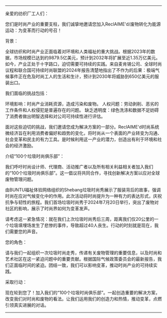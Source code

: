 ---

亲爱的纺织厂工人们：

您们是时尚产业的重要支柱，我们诚挚地邀请您加入ReclAIME'd/废物转化为能源运动：为变革而行动的号召！

背景：

全球纺织和时尚产业正面临着对环境和人类福祉的重大挑战。根据2023年的数据，市场规模已达到约9879.5亿美元，预计到2032年将扩展至近1.35万亿美元。如今，产业正处于十字路口，迫切需要可持续的实践。来自麦肯锡公司、全球时尚议程和联合国可持续时尚联盟的2024年报告清楚地指出了不作为的后果：极端气候事件正在危及时尚工人的生活和生计，预计到2030年将威胁到650亿美元的服装出口。

我们面临的挑战包括：

环境影响：时尚产业消耗资源，造成污染和废物。
人权问题：劳动剥削、恶劣的工作条件和人权侵犯是普遍存在的问题。
缺乏透明度：绿色洗涤和数据不足妨碍了消费者做出明智选择和对公司可持续性进行评估。

面对这些迫切的挑战，我们邀请您成为解决方案的一部分。ReclAIME'd时尚系统微经济旨在利用消费者偏好和趋势的变化，将时尚从一个表面的产业转变为沟通、社会变革和民主的有力工具。是时候利用这一产业的潜力，创造出有利于环境和社会的经济激励。

介绍“100个垃圾时尚俱乐部”：

我们呼吁时尚设计师、代理商、活动推广者以及所有相关利益相关者加入我们的“100个垃圾时尚俱乐部”。这一倡议将共同合作，寻找创新解决方案以应对全球废物管理问题。

由BUNTU福祉体验网络组织的Shebang垃圾时尚秀展示了服装背后的故事，强调时尚在应对气候变化中的作用。此次活动将时尚提升为一种有力的表达形式，庆祝抗争与韧性的旅程。我们首场垃圾时尚秀于2024年7月20日举行，突出了废物对社区的影响，展示了时尚界如何为变革发声。

请考虑这一紧急情况：就在我们上次垃圾时尚秀后三周，距离我们仅20公里的一个垃圾填埋场发生了悲惨的事件，导致超过40人丧生。行动的时刻就是现在，我们需要您的声音。

您的角色：

请与我们一起组织一次垃圾时尚走秀，传递有关废物管理的重要信息，以及时尚和艺术社区在这一紧迫问题中的重要贡献。根据国际气候政策委员会的最新报告，我们正面临时间的紧迫。团结一致，我们可以影响变革，推动时尚产业的可持续实践。

采取行动：

现在轮到您了！加入我们的“100个垃圾时尚俱乐部”。一起创造重要的解决方案，改变我们对时尚和废物的看法。让我们运用我们的创造力和热情，推动变革，点燃引领真实进展的对话。

---